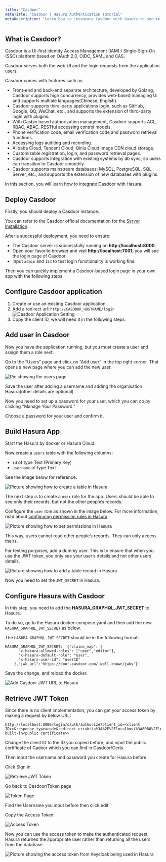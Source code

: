 ```yaml
---
title: "Casdoor"
metaTitle: "Casdoor | Hasura Authentication Tutorial"
metaDescription: "Learn how to integrate Casdoor with Hasura to secure your applications using JWT"
---
```


## What is Casdoor?

Casdoor is a UI-first Identity Access Management (IAM) / Single-Sign-On (SSO) platform based on OAuth 2.0, OIDC, SAML and CAS.

Casdoor serves both the web UI and the login requests from the application users.

Casdoor comes with features such as:
* Front-end and back-end separate architecture, developed by Golang, Casdoor supports high concurrency, provides web-based managing UI and supports multiple languages(Chinese, English).
* Casdoor supports third-party applications login, such as GitHub, Google, QQ, WeChat, etc., and supports the extension of third-party login with plugins.
* With Casbin based authorization management, Casdoor supports ACL, RBAC, ABAC, RESTful accessing control models.
* Phone verification code, email verification code and password retrieval functions.
* Accessing logs auditing and recording.
* Alibaba Cloud, Tencent Cloud, Qiniu Cloud image CDN cloud storage.
* Customizable registration, login, and password retrieval pages.
* Casdoor supports integration with existing systems by db sync, so users can transition to Casdoor smoothly.
* Casdoor supports mainstream databases: MySQL, PostgreSQL, SQL Server, etc., and supports the extension of new databases with plugins.

In this section, you will learn how to integrate Casdoor with Hasura.

## Deploy Casdoor

Firstly, you should deploy a Casdoor instance.

You can refer to the Casdoor official documentation for the [Server Installation](https://casdoor.org/docs/basic/server-installation).

After a successful deployment, you need to ensure:

- The Casdoor server is successfully running on **http://localhost:8000**.
- Open your favorite browser and visit **http://localhost:7001**, you will see the login page of Casdoor.
- Input `admin` and `123` to test login functionality is working fine.

Then you can quickly implement a Casdoor-based login page in your own app with the following steps.

## Configure Casdoor application

1. Create or use an existing Casdoor application.
2. Add a redirect url: `http://CASDOOR_HOSTNAME/login`
   ![Casdoor Application Setting](https://github.com/RanTao123/image/blob/main/Casdoor%20Application%20Setting.png?raw=true)
3. Copy the client ID, we will need it in the following steps.

## Add user in Casdoor

Now you have the application running, but you must create a user and assign them a role next.

Go to the “Users” page and click on “Add user” in the top right corner. That opens a new page where you can add the new user.

![Pic showing the users page](https://github.com/RanTao123/image/blob/main/user.png?raw=true)

Save the user after adding a username and adding the organisation Hasura(other details are optional).

Now you need to set up a password for your user, which you can do by clicking "Manage Your Password."

Choose a password for your user and confirm it.

## Build Hasura App

Start the Hasura by docker or Hasura Cloud.

Now create a `users` table with the following columns:
* `id` of type Text (Primary Key)
* `username` of type Text

See the image below for reference.

![Picture showing how to create a table in Hasura](https://graphql-engine-cdn.hasura.io/learn-hasura/assets/graphql-hasura-authentication/keycloak/hasura-create-table.png)

The next step is to create a `user` role for the app. Users should be able to see only their records, but not the other people’s records.

Configure the `user` role as shown in the image below. For more information, read about [configuring permission rules in Hasura](https://hasura.io/docs/latest/graphql/core/auth/authorization/permission-rules/).

![Picture showing how to set permissions in Hasura](https://graphql-engine-cdn.hasura.io/learn-hasura/assets/graphql-hasura-authentication/keycloak/hasura-set-permissions.png)

This way, users cannot read other people’s records. They can only access theirs.

For testing purposes, add a dummy user. This is to ensure that when you use the JWT token, you only see your user’s details and not other users’ details.

![Picture showing how to add a table record in Hasura](https://graphql-engine-cdn.hasura.io/learn-hasura/assets/graphql-hasura-authentication/keycloak/hasura-dummy-user.png)

Now you need to set the `JWT_SECRET` in Hasura.

## Configure Hasura with Casdoor

In this step, you need to add the **HASURA_GRAPHQL_JWT_SECRET** to Hasura.

To do so, go to the Hasura docker-compose.yaml and then add the new `HASURA_GRAPHQL_JWT_SECRET` as below.

The `HASURA_GRAPHQL_JWT_SECRET` should be in the following format:

```
HASURA_GRAPHQL_JWT_SECRET: '{"claims_map": {
      "x-hasura-allowed-roles": ["user","editor"],
      "x-hasura-default-role": "user",
      "x-hasura-user-id": "userID"
    },"jwk_url":"https://door.casdoor.com/.well-known/jwks"}'
```

Save the change, and reload the docker.

![Add Casdoor JWT URL to Hasura](https://github.com/RanTao123/image/blob/main/MD$GWN%5BBET2O538TG~LNZIM.png?raw=true)

## Retrieve JWT Token

Since there is no client implementation, you can get your access token by making a request by below URL:
```
http://localhost:8000/login/oauth/authorize?client_id=<client ID>>&response_type=code&redirect_uri=http%3A%2F%2Flocalhost%3A8080%2Flogin&scope=read&state=app-built-in<public certificate>>
```

Change the client ID to the ID you copied before, and input the public certificate of Cadoor which you can find in Casdoor/Certs.

Then input the username and password you create for Hasura before.

Click Sign in.

![Retrieve JWT Token](https://github.com/RanTao123/image/blob/main/login.png?raw=true)

Go back to Casdoor/Token page

![Token Page](https://github.com/RanTao123/image/blob/main/asd.png?raw=true)

Find the Username you input before then click edit

Copy the Access Token.

![Access Token](https://github.com/RanTao123/image/blob/main/access.png?raw=true)

Now you can use the access token to make the authenticated request. Hasura returned the appropriate user rather than returning all the users from the database.

![Picture showing the access token from Keycloak being used in Hasura](https://github.com/RanTao123/image/blob/main/hasura.png?raw=truehttps://github.com/RanTao123/image/blob/main/hasura.png?raw=true)